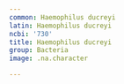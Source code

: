 ```yaml
---
common: Haemophilus ducreyi
latin: Haemophilus ducreyi
ncbi: '730'
title: Haemophilus ducreyi
group: Bacteria
image: .na.character

---
```

